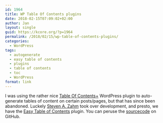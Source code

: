 ```yaml
---
id: 1964
title: WP Table Of Contents plugins
date: 2018-02-15T07:09:02+02:00
author: Jan
layout: single
guid: https://kcore.org/?p=1964
permalink: /2018/02/15/wp-table-of-contents-plugins/
categories:
  - WordPress
tags:
  - autogenerate
  - easy table of contents
  - plugins
  - table of contents
  - toc
  - WordPress
format: link
---
```

I was using the rather nice <a href="https://wordpress.org/plugins/table-of-contents-plus/" target="_blank" rel="noopener">Table Of Contents+</a> WordPress plugin to auto-generate tables of content on certain posts/pages, but that has since been abandoned. Luckely <a href="http://connections-pro.com/" target="_blank" rel="noopener">Steven A. Zahm</a> took over development, and presto, we have the <a href="https://wordpress.org/plugins/easy-table-of-contents/" target="_blank" rel="noopener">Easy Table of Contents</a> plugin. You can peruse the <a href="https://github.com/shazahm1/Easy-Table-of-Contents" target="_blank" rel="noopener">sourcecode</a> on GitHub.